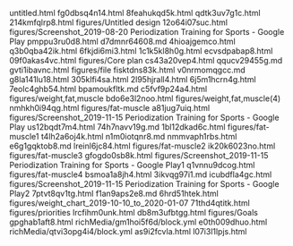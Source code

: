 untitled.html
fg0dbsq4n14.html
8feahukqd5k.html
qdtk3uv7g1c.html
214kmfqlrp8.html
figures/Untitled design
12o64i07suc.html
figures/Screenshot_2019-08-20 Periodization Training for Sports - Google Play
pmppu3ru0d8.html
d7dmnr64608.md
4hioajgemco.html
q3b0qba42ik.html
6fkjdi6mi3.html
1c1k5kl8h0g.html
ecvsdpabap8.html
09f0akas4vc.html
figures/Core plan
cs43a20vep4.html
qqucv29455g.md
gvti1ibavnc.html
figures/file
fisktdns83k.html
v0nrmomqgcc.md
g8la141lu18.html
305klfi4sa.html
2l95hjrall4.html
6j5m1hcrn4g.html
7eolc4ghb54.html
bpamoukfltk.md
c5fvf9p24a4.html
figures/weight,fat,muscle
bdo6e3l2noo.html
figures/weight,fat,muscle(4)
nmhkh0i94qg.html
figures/fat-muscle
a81jug7uiq.html
figures/Screenshot_2019-11-15 Periodization Training for Sports - Google Play
us12bqdt7m4.html
74h7navv19g.md
1bl12dkad6c.html
figures/fat-muscle1
t4lh2a6oj4k.html
n1m0iotqnr8.md
nmmvaph1rbs.html
e6g1gqktob8.md
lreinl6jc84.html
figures/fat-muscle2
ik20k6023no.html
figures/fat-muscle3
gfogdo0sb8k.html
figures/Screenshot_2019-11-15 Periodization Training for Sports - Google Play1
q1vnnu9dcog.html
figures/fat-muscle4
bsmoa1a8jh4.html
3ikvqg97i1.md
icubdfla4gc.html
figures/Screenshot_2019-11-15 Periodization Training for Sports - Google Play2
7ptvt8qv1tg.html
f1an9aps2e8.md
6hrd51htek.html
figures/weight_chart_2019-10-10_to_2020-01-07
71thd4qtitk.html
figures/priorities
lrcfihm0unk.html
db8m3ufbtgg.html
figures/Goals
gpghab1aft8.html
richMedia/gm1hoi5f6d/block.yml
e0th009dhuo.html
richMedia/qtvi3opg4i4/block.yml
as9i2fcvla.html
l07i3l1lpjs.html